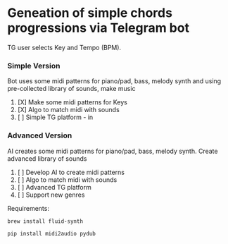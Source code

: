 # Geneation of simple chords progressions via Telegram bot

TG user selects Key and Tempo (BPM).

### Simple Version

Bot uses some midi patterns for piano/pad\, bass, melody synth and using pre-collected library of sounds, make music

1. [X] Make some midi patterns for Keys
2. [X] Algo to match midi with sounds
3. [ ] Simple TG platform - in

### Advanced Version

AI creates some midi patterns for piano/pad\, bass, melody synth. Create advanced library of sounds

1. [ ] Develop AI to create midi patterns
2. [ ] Algo to match midi with sounds
3. [ ] Advanced TG platform
4. [ ] Support new genres

Requirements:

```
brew install fluid-synth
```

```python
pip install midi2audio pydub
```
